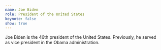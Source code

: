 ```yaml
---
name: Joe Biden
role: President of the United States
keynote: false
show: true
---
```


Joe Biden is the 46th president of the United States. Previously, he served as vice president in the Obama administration.